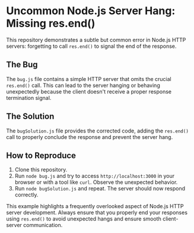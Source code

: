 # Uncommon Node.js Server Hang: Missing res.end()

This repository demonstrates a subtle but common error in Node.js HTTP servers: forgetting to call `res.end()` to signal the end of the response.

## The Bug

The `bug.js` file contains a simple HTTP server that omits the crucial `res.end()` call.  This can lead to the server hanging or behaving unexpectedly because the client doesn't receive a proper response termination signal.

## The Solution

The `bugSolution.js` file provides the corrected code, adding the `res.end()` call to properly conclude the response and prevent the server hang.

## How to Reproduce

1. Clone this repository.
2. Run `node bug.js` and try to access `http://localhost:3000` in your browser or with a tool like `curl`.  Observe the unexpected behavior.
3. Run `node bugSolution.js` and repeat. The server should now respond correctly.

This example highlights a frequently overlooked aspect of Node.js HTTP server development. Always ensure that you properly end your responses using `res.end()` to avoid unexpected hangs and ensure smooth client-server communication.